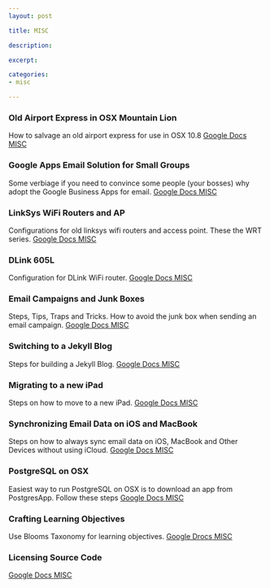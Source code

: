 ```yaml
---
layout: post

title: MISC 

description: 

excerpt: 

categories:
- misc

---
```



### Old Airport Express in OSX Mountain Lion

How to salvage an old airport express for use in OSX 10.8 [Google Docs MISC](https://docs.google.com/document/d/1nFsp9X1TTm8eww6jeO9N8lNgULTGrMrKxtUIa7wHPqE/edit?usp=sharing)

### Google Apps Email Solution for Small Groups

Some verbiage if you need to convince some people (your bosses) why adopt the Google Business Apps for email. [Google Docs MISC](https://docs.google.com/document/d/1x8rOCEWaa-h9oxRb1gJJswUw0TvsJ9TwZB6SEzqb8ls/edit?usp=sharing)


### LinkSys WiFi Routers and AP

Configurations for old linksys wifi routers and access point. These the WRT series. [Google Docs MISC](https://docs.google.com/document/d/1dNz-ggMjbcSYTjlzehzxN-CO1rSqO-rwbxUaOnm-TKE/edit?usp=sharing)


### DLink 605L

Configuration for DLink WiFi router. [Google Docs MISC](https://docs.google.com/document/d/1F7nLxoQGhY7UN_aS98X8lKVT2pfgthE6yQWy7pEt29Q/edit?usp=sharing)

### Email Campaigns and Junk Boxes

Steps, Tips, Traps and Tricks. How to avoid the junk box when sending an email campaign. [Google Docs MISC](https://docs.google.com/document/d/1pw_2iU3ZAOjepw-S_NU3xUpkdEh9bf4DJhk5tEsZEF4/edit?usp=sharing)

### Switching to a Jekyll Blog

Steps for building a Jekyll Blog. [Google Docs MISC](https://docs.google.com/document/d/1ZsnGk4nwnK7Za__iwt7Z0QKcfqgWAqSsbj1nyPicjLQ/edit?usp=sharing)


### Migrating to a new iPad

Steps on how to move to a new iPad. [Google Docs MISC](https://docs.google.com/document/d/1wJhWo0DcQCYCW-HQnk9oQjINBngLFC3Adh2ZADd2mdc/edit?usp=sharing)

### Synchronizing Email Data on iOS and MacBook

Steps on how to always sync email data on iOS, MacBook and Other Devices without using iCloud. [Google Docs MISC](https://docs.google.com/document/d/1NgWrdU-3u6E1YbrMCxN1K8ZB4DyZtn7zDKXZejXyeCI/edit?usp=sharing)

### PostgreSQL on OSX

Easiest way to run PostgreSQL on OSX is to download an app from PostgresApp. Follow these steps [Google Docs MISC](https://docs.google.com/document/d/1gsLSqgB6EV016hxFNLr4oRwvMFODmcqQl1X7sHYNrZU/edit?usp=sharing)

### Crafting Learning Objectives

Use Blooms Taxonomy for learning objectives. [Google Drocs MISC](https://docs.google.com/document/d/17DhpUO00UMZIotX1gHLjBNohgxECbEhBd5HKeqUqFZ4/edit?usp=sharing)

### Licensing Source Code

[Google Docs MISC](https://docs.google.com/document/d/1w0NyKaOZCEWBHdZ0AlwWzcYuoUoh08eCxOrP8fTCW5E/edit?usp=sharing)




